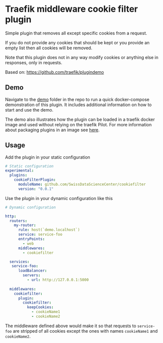 # Traefik middleware cookie filter plugin

Simple plugin that removes all except specific cookies from a request.

If you do not provide any cookies that should be kept or you provide 
an empty list then all cookies will be removed.

Note that this plugin does not in any way modify cookies or anything
else in responses, only in requests.

Based on: https://github.com/traefik/plugindemo

## Demo

Navigate to the [demo](https://github.com/SwissDataScienceCenter/cookiefilter/tree/main/demo) 
folder in the repo to run a quick docker-compose
demonstration of this plugin. It includes additional information on
how to start and use the demo.

The demo also illustrates how the plugin can be loaded in a traefik
docker image and used without relying on the traefik Pilot. For more
information about packaging plugins in an image see 
[here](https://traefik.io/blog/using-private-plugins-in-traefik-proxy-2-5/).

## Usage

Add the plugin in your static configuration

```yaml
# Static configuration
experimental:
  plugins:
    cookieFilterPlugin:
      moduleName: github.com/SwissDataScienceCenter/cookiefilter
      version: "0.0.1"
```

Use the plugin in your dynamic configuration like this

```yaml
# Dynamic configuration

http:
  routers:
    my-router:
      rule: host(`demo.localhost`)
      service: service-foo
      entryPoints:
        - web
      middlewares:
        - cookiefilter

  services:
   service-foo:
      loadBalancer:
        servers:
          - url: http://127.0.0.1:5000
  
  middlewares:
    cookiefilter:
      plugin:
        cookiefilter:
          keepCookies:
            - cookieName1
            - cookieName2
```

The middleware defined above would make it so that requests to `service-foo` 
are stripped of all cookies except the ones with names `cookieName1` and `cookieName2`.
